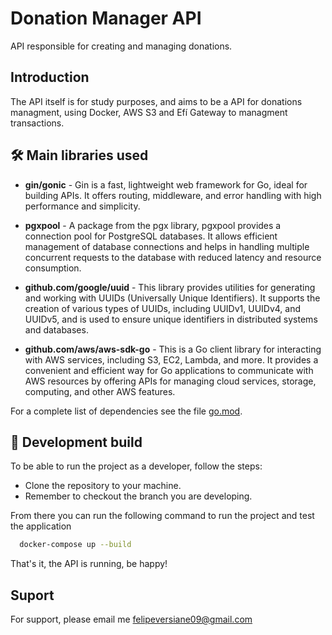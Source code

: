 # Donation Manager API
API responsible for creating and managing donations.

## Introduction

The API itself is for study purposes, and aims to be a API for donations managment, using Docker, AWS S3 and Efí Gateway to managment transactions.

## 🛠 Main libraries used

- **gin/gonic** - Gin is a fast, lightweight web framework for Go, ideal for building APIs. It offers routing, middleware, and error handling with high performance and simplicity.

- **pgxpool** - A package from the pgx library, pgxpool provides a connection pool for PostgreSQL databases. It allows efficient management of database connections and helps in handling multiple concurrent requests to the database with reduced latency and resource consumption.

- **github.com/google/uuid** - This library provides utilities for generating and working with UUIDs (Universally Unique Identifiers). It supports the creation of various types of UUIDs, including UUIDv1, UUIDv4, and UUIDv5, and is used to ensure unique identifiers in distributed systems and databases.

- **github.com/aws/aws-sdk-go** - This is a Go client library for interacting with AWS services, including S3, EC2, Lambda, and more. It provides a convenient and efficient way for Go applications to communicate with AWS resources by offering APIs for managing cloud services, storage, computing, and other AWS features.

For a complete list of dependencies see the file [go.mod](https://github.com/felipeversiane/donate-api/blob/main/go.mod).


## 🚀 Development build

To be able to run the project as a developer, follow the steps:

 - Clone the repository to your machine.
 - Remember to checkout the branch you are developing.

From there you can run the following command to run the project and test the application

```bash
  docker-compose up --build
```

That's it, the API is running, be happy!

## Suport

For support, please email me [felipeversiane09@gmail.com](mailto:felipeversiane09@gmail.com)